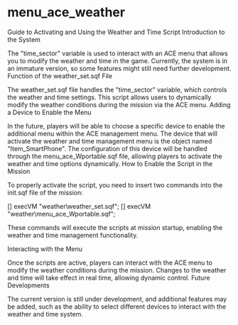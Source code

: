 # menu_ace_weather
Guide to Activating and Using the Weather and Time Script
Introduction to the System

The "time_sector" variable is used to interact with an ACE menu that allows you to modify the weather and time in the game.
Currently, the system is in an immature version, so some features might still need further development.
Function of the weather_set.sqf File

The weather_set.sqf file handles the "time_sector" variable, which controls the weather and time settings.
This script allows users to dynamically modify the weather conditions during the mission via the ACE menu.
Adding a Device to Enable the Menu

In the future, players will be able to choose a specific device to enable the additional menu within the ACE management menu.
The device that will activate the weather and time management menu is the object named "Item_SmartPhone".
The configuration of this device will be handled through the menu_ace_Wportable.sqf file, allowing players to activate the weather and time options dynamically.
How to Enable the Script in the Mission

To properly activate the script, you need to insert two commands into the init.sqf file of the mission:



[] execVM "weather\weather_set.sqf";
[] execVM "weather\menu_ace_Wportable.sqf";

These commands will execute the scripts at mission startup, enabling the weather and time management functionality.

Interacting with the Menu

Once the scripts are active, players can interact with the ACE menu to modify the weather conditions during the mission.
Changes to the weather and time will take effect in real time, allowing dynamic control.
Future Developments

The current version is still under development, and additional features may be added, such as the ability to select different devices to interact with the weather and time system.
